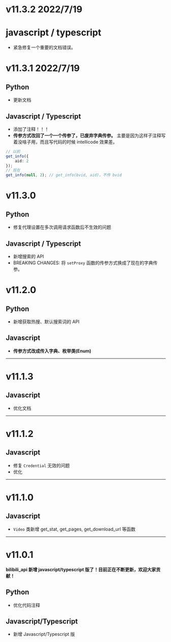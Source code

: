# v11.3.2 2022/7/19

# javascript / typescript

- 紧急修复一个重要的文档错误。

# v11.3.1 2022/7/19

## Python

- 更新文档

## Javascript / Typescript

- 添加了注释！！！
- **传参方式改回了一个一个传参了，已废弃字典传参。** 主要是因为这样子注释写着没啥子用，而且写代码的时候 intellicode 效果差。

``` typescript
// 以前
get_info({
    aid: 2
});
// 现在
get_info(null, 2); // get_info(bvid, aid)，不传 bvid
```

# v11.3.0

## Python

- 修复代理设置在多次调用请求函数后不生效的问题

## Javascript / Typescript

- 新增搜索的 API
- BREAKING CHANGES: 将 `setProxy` 函数的传参方式换成了现在的字典传参。

# v11.2.0

## Python

- 新增获取热搜、默认搜索词的 API

## Javascript

- **传参方式改成传入字典、枚举类(Enum)**

---

# v11.1.3

## Javascript

- 优化文档

---

# v11.1.2

## Javascript

- 修复 `Credential` 无效的问题
- 优化

---

# v11.1.0

## Javascript

- `Video` 类新增 get_stat, get_pages, get_download_url 等函数

---

# v11.0.1

**bilibili_api 新增 javascript/typescript 版了！目前正在不断更新，欢迎大家贡献！**

## Python

- 优化代码注释

## Javascript/Typescript

- 新增 Javascript/Typescript 版
